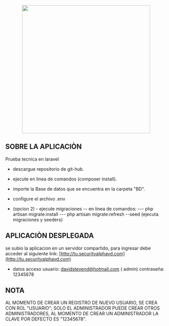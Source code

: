 <p align="center"><a href="https://www.torrens.edu.au/" target="_blank"><img src="https://www.torrens.edu.au/-/media/project/laureate/shared/core/torrens-university-australia-logo.svg?h=37&iar=0&w=128&rev=804114c2fc484271aa100aa5f7b68c77&hash=A51758636EE9B58C27D2EE9B7C484B28" width="400"></a></p>



## SOBRE LA APLICACIÒN

Prueba tecnica en laravel 


- descargue repositorio de git-hub.
- ejecute en linea de comandos (composer install).

- importe la Base de datos que se encuentra en la carpeta "BD".
- configure el archivo .env
- (opcion 2) - ejecute migraciones
-- en linea de comandos:
--- php artisan migrate:install
--- php artisan migrate:refresh --seed (ejecuta migraciones y seeders)

## APLICACIÒN DESPLEGADA
se subio la aplicacion en un servidor compartido, para ingresar debe acceder al siguiente link:
[http://tu.securityalphavd.com](http://tu.securityalphavd.com)


- datos acceso
usuario: davidstevend@hotmail.com ( admin)
contraseña: 12345678



## NOTA

AL MOMENTO DE CREAR UN REGISTRO DE NUEVO USUARIO, SE CREA CON ROL "USUARIO"; SOLO EL ADMINISTRADOR PUEDE CREAR OTROS ADMINISTRADORES, AL MOMENTO DE CREAR UN ADMINISTRADOR LA CLAVE POR DEFECTO ES "12345678".


